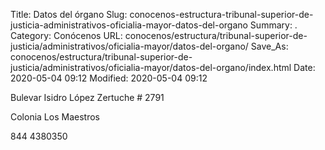 Title: Datos del órgano
Slug: conocenos-estructura-tribunal-superior-de-justicia-administrativos-oficialia-mayor-datos-del-organo
Summary: .
Category: Conócenos
URL: conocenos/estructura/tribunal-superior-de-justicia/administrativos/oficialia-mayor/datos-del-organo/
Save_As: conocenos/estructura/tribunal-superior-de-justicia/administrativos/oficialia-mayor/datos-del-organo/index.html
Date: 2020-05-04 09:12
Modified: 2020-05-04 09:12



Bulevar Isidro López Zertuche # 2791

Colonia Los Maestros

844 4380350



